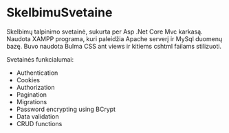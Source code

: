 # SkelbimuSvetaine

Skelbimų talpinimo svetainė, sukurta per Asp .Net Core Mvc karkasą.
Naudota XAMPP programa, kuri paleidžia Apache serverį ir MySql duomenų bazę.
Buvo naudota Bulma CSS ant views ir kitiems cshtml failams stilizuoti.

Svetainės funkcialumai:
- Authentication
- Cookies
- Authorization
- Pagination
- Migrations
- Password encrypting using BCrypt
- Data validation
- CRUD functions
